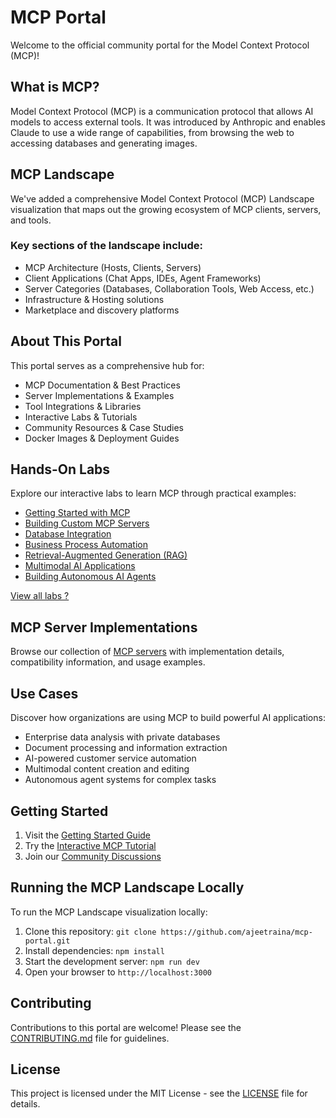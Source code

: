 # MCP Portal

Welcome to the official community portal for the Model Context Protocol (MCP)!

## What is MCP?

Model Context Protocol (MCP) is a communication protocol that allows AI models to access external tools. It was introduced by Anthropic and enables Claude to use a wide range of capabilities, from browsing the web to accessing databases and generating images.

## MCP Landscape

We've added a comprehensive Model Context Protocol (MCP) Landscape visualization that maps out the growing ecosystem of MCP clients, servers, and tools.

### Key sections of the landscape include:

- MCP Architecture (Hosts, Clients, Servers)
- Client Applications (Chat Apps, IDEs, Agent Frameworks)
- Server Categories (Databases, Collaboration Tools, Web Access, etc.)
- Infrastructure & Hosting solutions
- Marketplace and discovery platforms

## About This Portal

This portal serves as a comprehensive hub for:

- MCP Documentation & Best Practices
- Server Implementations & Examples
- Tool Integrations & Libraries
- Interactive Labs & Tutorials
- Community Resources & Case Studies
- Docker Images & Deployment Guides

## Hands-On Labs

Explore our interactive labs to learn MCP through practical examples:

- [Getting Started with MCP](labs/01-getting-started/README.md)
- [Building Custom MCP Servers](labs/02-custom-mcp-server/README.md)
- [Database Integration](labs/03-database-integration/README.md)
- [Business Process Automation](labs/04-business-automation/README.md)
- [Retrieval-Augmented Generation (RAG)](labs/05-rag-document-qa/README.md)
- [Multimodal AI Applications](labs/06-multimodal-ai/README.md)
- [Building Autonomous AI Agents](labs/07-building-ai-agents/README.md)

[View all labs ?](labs/README.md)

## MCP Server Implementations

Browse our collection of [MCP servers](servers/README.md) with implementation details, compatibility information, and usage examples.

## Use Cases

Discover how organizations are using MCP to build powerful AI applications:

- Enterprise data analysis with private databases
- Document processing and information extraction
- AI-powered customer service automation
- Multimodal content creation and editing
- Autonomous agent systems for complex tasks

## Getting Started

1. Visit the [Getting Started Guide](guides/getting-started.md)
2. Try the [Interactive MCP Tutorial](labs/01-getting-started/README.md)
3. Join our [Community Discussions](https://github.com/ajeetraina/mcp-portal/discussions)

## Running the MCP Landscape Locally

To run the MCP Landscape visualization locally:

1. Clone this repository: `git clone https://github.com/ajeetraina/mcp-portal.git`
2. Install dependencies: `npm install`
3. Start the development server: `npm run dev`
4. Open your browser to `http://localhost:3000`

## Contributing

Contributions to this portal are welcome! Please see the [CONTRIBUTING.md](CONTRIBUTING.md) file for guidelines.

## License

This project is licensed under the MIT License - see the [LICENSE](LICENSE) file for details.
